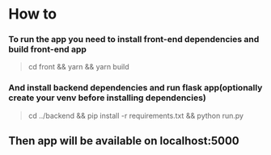 # How to
### To run the app you need to install front-end dependencies and build front-end app
> cd front && yarn && yarn build
### And install backend dependencies and run flask app(optionally create your venv before installing dependencies)
> cd ../backend && pip install -r requirements.txt && python run.py
## Then app will be available on localhost:5000